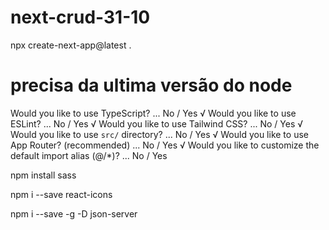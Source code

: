 # next-crud-31-10

npx create-next-app@latest .

# precisa da ultima versão do node

Would you like to use TypeScript? ... No / Yes
√ Would you like to use ESLint? ... No / Yes
√ Would you like to use Tailwind CSS? ... No / Yes
√ Would you like to use `src/` directory? ... No / Yes
√ Would you like to use App Router? (recommended) ... No / Yes
√ Would you like to customize the default import alias (@/*)? ... No / Yes

npm install sass

npm i --save react-icons

npm i --save -g -D json-server
